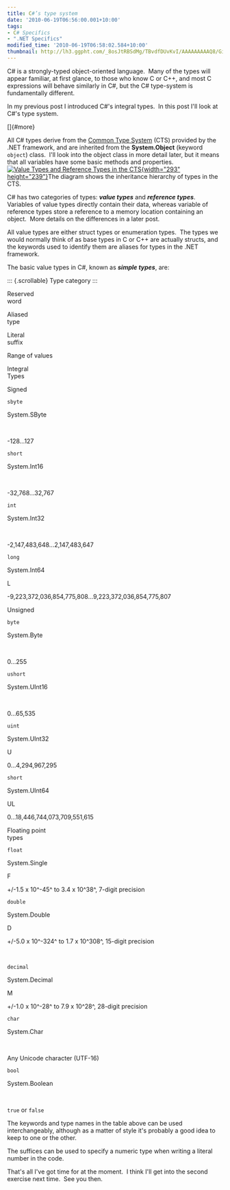 ```yaml
---
title: C#’s type system
date: '2010-06-19T06:56:00.001+10:00'
tags:
- C# Specifics
- ".NET Specifics"
modified_time: '2010-06-19T06:58:02.584+10:00'
thumbnail: http://lh3.ggpht.com/_8osJtRBSdMg/TBvdfDUvKvI/AAAAAAAAAQ8/GihvbfBs6_8/s72-c/image%5B10%5D.png?imgmax=800
---
```

C# is a strongly-typed object-oriented language.  Many of the types
will appear familiar, at first glance, to those who know C or C++, and
most C expressions will behave similarly in C#, but the C# type-system
is fundamentally different.

In my previous post I introduced C#'s integral types.  In this post
I'll look at C#'s type system.

[]{#more}

All C# types derive from the [Common Type
System](http://msdn.microsoft.com/en-au/library/zcx1eb1e.aspx) (CTS)
provided by the .NET framework, and are inherited from the
**System.Object** (keyword `object`) class.  I'll look into the object
class in more detail later, but it means that all variables have some
basic methods and properties.  [![Value Types and Reference Types in the
CTS](http://lh3.ggpht.com/_8osJtRBSdMg/TBvdfDUvKvI/AAAAAAAAAQ8/GihvbfBs6_8/image%5B10%5D.png?imgmax=800 "Value Types and Reference
Types in the CTS"){width="293"
height="239"}](http://msdn.microsoft.com/en-au/library/ms173104.aspx "Types (C# Programming
Guide)")The diagram shows the inheritance hierarchy of types in the CTS.

C# has two categories of types: ***value types*** and ***reference
types***.  Variables of value types directly contain their data, whereas
variable of reference types store a reference to a memory location
containing an object.  More details on the differences in a later post.

All value types are either struct types or enumeration types.  The types
we would normally think of as base types in C or C++ are actually
structs, and the keywords used to identify them are aliases for types in
the .NET framework.

The basic value types in C#, known as ***simple types***, are:

::: {.scrollable}
Type category
:::

Reserved\
word

Aliased\
type

Literal\
suffix

Range of values

Integral\
Types

Signed

`sbyte`

System.SByte

 

-128...127

`short`

System.Int16

 

-32,768...32,767

`int`

System.Int32

 

-2,147,483,648...2,147,483,647

`long`

System.Int64

L

-9,223,372,036,854,775,808...9,223,372,036,854,775,807

Unsigned

`byte`

System.Byte

 

0...255

`ushort`

System.UInt16

 

0...65,535

`uint`

System.UInt32

U

0...4,294,967,295

`short`

System.UInt64

UL

0...18,446,744,073,709,551,615

Floating point\
types

`float`

System.Single

F

+/-1.5 x 10^-45^ to 3.4 x 10^38^, 7-digit precision

`double`

System.Double

D

+/-5.0 x 10^-324^ to 1.7 x 10^308^, 15-digit precision

 

`decimal`

System.Decimal

M

+/-1.0 x 10^-28^ to 7.9 x 10^28^, 28-digit precision

`char`

System.Char

 

Any Unicode character (UTF-16)

`bool`

System.Boolean

 

`true` or `false`

The keywords and type names in the table above can be used
interchangeably, although as a matter of style it's probably a good idea
to keep to one or the other.

The suffices can be used to specify a numeric type when writing a
literal number in the code.

That's all I've got time for at the moment.  I think I'll get into the
second exercise next time.  See you then.
